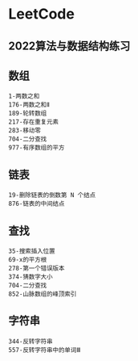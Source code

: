 # LeetCode

## 2022算法与数据结构练习

## 数组
    1-两数之和
    176-两数之和Ⅱ
    189-轮转数组
    217-存在重复元素
    283-移动零
    704-二分查找
    977-有序数组的平方

## 链表
    19-删除链表的倒数第 N 个结点
    876-链表的中间结点
    
## 查找
    35-搜索插入位置
    69-x的平方根
    278-第一个错误版本
    374-猜数字大小
    704-二分查找
    852-山脉数组的峰顶索引

## 字符串
    344-反转字符串
    557-反转字符串中的单词Ⅲ    
